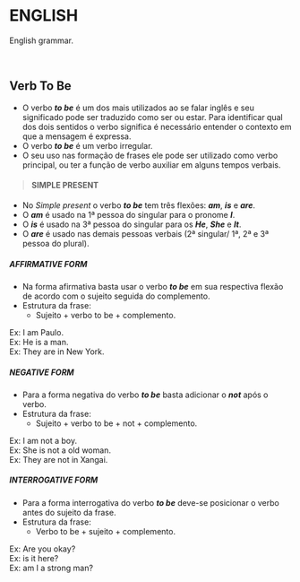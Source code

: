 # ENGLISH
English grammar.

<br>

## Verb To Be
* O verbo ***to be*** é um dos mais utilizados ao se falar inglês e seu significado pode ser traduzido como ser ou estar. Para identificar qual dos dois sentidos o verbo significa é necessário entender o contexto em que a mensagem é expressa.
* O verbo ***to be*** é um verbo irregular.
* O seu uso nas formação de frases ele pode ser utilizado como verbo principal, ou ter a função de verbo auxiliar em alguns tempos verbais.

> #### SIMPLE PRESENT
* No *Simple present* o verbo ***to be*** tem três flexões: ***am***, ***is*** e ***are***.
* O ***am*** é usado na 1ª pessoa do singular para o pronome ***I***.
* O ***is*** é usado na 3ª pessoa do singular para os ***He***, ***She*** e ***It***.
* O ***are*** é usado nas demais pessoas verbais (2ª singular/ 1ª, 2ª e 3ª pessoa do plural).

##### AFFIRMATIVE FORM
* Na forma afirmativa basta usar o verbo ***to be*** em sua respectiva flexão de acordo com o sujeito seguida do complemento.
* Estrutura da frase:
  - Sujeito + verbo to be + complemento.

Ex: I am Paulo.  
Ex: He is a man.  
Ex: They are in New York.  

##### NEGATIVE FORM
* Para a forma negativa do verbo ***to be*** basta adicionar o ***not*** após o verbo.
* Estrutura da frase:
  - Sujeito + verbo to be + not + complemento.

Ex: I am not a boy.  
Ex: She is not a old woman.  
Ex: They are not in Xangai.  

##### INTERROGATIVE FORM
* Para a forma interrogativa do verbo ***to be*** deve-se posicionar o verbo antes do sujeito da frase.
* Estrutura da frase:
  - Verbo to be + sujeito + complemento.

Ex: Are you okay?  
Ex: is it here?  
Ex: am I a strong man?  
